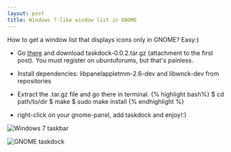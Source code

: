 ```yaml
---
layout: post
title: Windows 7-like window list in GNOME
---
```

How to get a window list that displays icons only in GNOME? Easy:)

* Go [there](http://ubuntu-ky.ubuntuforums.org/showthread.php?t=986338) and download taskdock-0.0.2.tar.gz (attachment to the first post). You must register on ubuntuforums, but that's painless.

* Install dependencies: libpanelappletmm-2.6-dev and libwnck-dev from repositories

* Extract the .tar.gz file and go there in terminal.
	{% highlight bash%}
$ cd path/to/dir
$ make
$ sudo make install
{% endhighlight %}

* right-click on your gnome-panel, add taskdock and enjoy!:)

![Windows 7 taskbar](http://img684.imageshack.us/img684/6342/windows7taskbarliveprev.jpg)

![GNOME taskdock](http://img684.imageshack.us/img684/7967/windows7taskbargnomepre.jpg)
